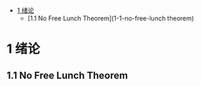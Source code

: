 
* [1 绪论](#1-绪论)
	* [1.1 No Free Lunch Theorem](1-1-no-free-lunch theorem) 


# 1 绪论
## 1.1 No Free Lunch Theorem